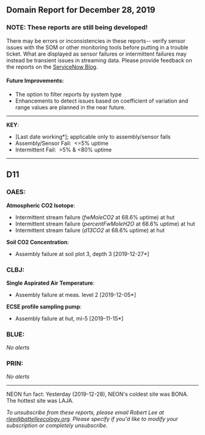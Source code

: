 ## Domain Report for December 28, 2019


### NOTE: These reports are still being developed!
There may be errors or inconsistencies in these reports-- verify sensor issues with the SOM or other monitoring tools before putting in a trouble ticket. What are displayed as sensor failures or intermittent failures may instead be transient issues in streaming data.
Please provide feedback on the reports on the [ServiceNow Blog](https://neon.service-now.com/community?id=community_blog&sys_id=9b4fbe8adbed734017ecf9041d9619be).

#### Future Improvements: 
 - The option to filter reports by system type 
 - Enhancements to detect issues based on coefficient of variation and range values are planned in the near future.

***

**KEY**:

 - [Last date working*]; applicable only to assembly/sensor fails
 - Assembly/Sensor Fail:&nbsp;&nbsp;<=5% uptime
 - Intermittent Fail:&nbsp;&nbsp;>5% & <80% uptime

***
## D11

### OAES:

**Atmospheric CO2 Isotope**:
 - Intermittent stream failure (_fwMoleCO2_ at 68.6% uptime) at hut
 - Intermittent stream failure (_percentFwMoleH2O_ at 68.6% uptime) at hut
 - Intermittent stream failure (_d13CO2_ at 68.6% uptime) at hut

**Soil CO2 Concentration**:
 - Assembly failure at soil plot 3, depth 3 [2019-12-27*]

### CLBJ:

**Single Aspirated Air Temperature**:
 - Assembly failure at meas. level 2 [2019-12-05*]

**ECSE profile sampling pump**:
 - Assembly failure at hut, ml-5 [2019-11-15*]

### BLUE:

_No alerts_

### PRIN:

_No alerts_

***
NEON fun fact: Yesterday (2019-12-28), NEON's coldest site was BONA. The hottest site was LAJA.

_To unsubscribe from these reports, please email Robert Lee at rlee@battelleecology.org. Please specify if you'd like to modify your subscription or completely unsubscribe._

